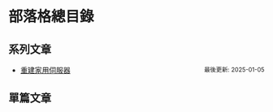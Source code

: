 # 部落格總目錄


## 系列文章

- <span style="display: flex; justify-content: space-between;">[重建家用伺服器](https://lavonzux.github.io/ToC/rebuild-proxmox-server)<sub>最後更新: 2025-01-05</sub></span>



## 單篇文章
